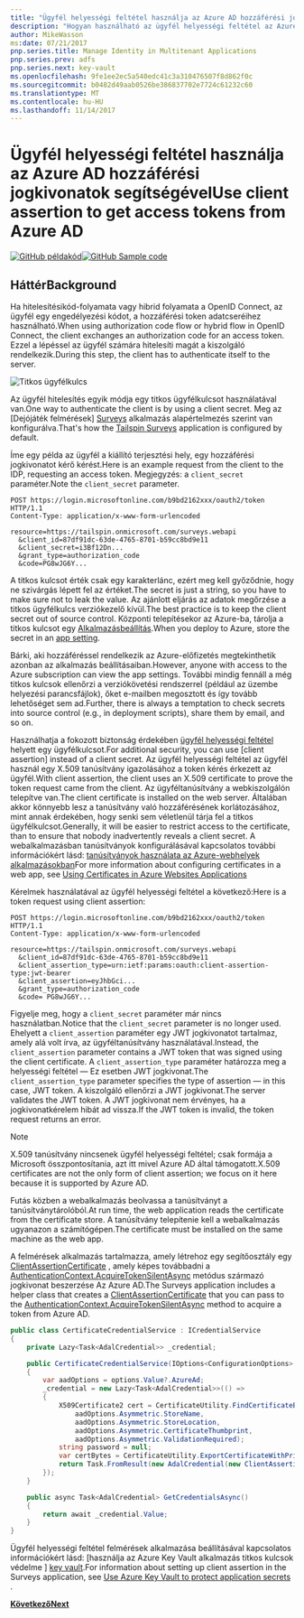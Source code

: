 ```yaml
---
title: "Ügyfél helyességi feltétel használja az Azure AD hozzáférési jogkivonatok segítségével"
description: "Hogyan használható az ügyfél helyességi feltétel az Azure AD hozzáférési jogkivonatok segítségével."
author: MikeWasson
ms:date: 07/21/2017
pnp.series.title: Manage Identity in Multitenant Applications
pnp.series.prev: adfs
pnp.series.next: key-vault
ms.openlocfilehash: 9fe1ee2ec5a540edc41c3a310476507f8d862f0c
ms.sourcegitcommit: b0482d49aab0526be386837702e7724c61232c60
ms.translationtype: MT
ms.contentlocale: hu-HU
ms.lasthandoff: 11/14/2017
---
```

# <a name="use-client-assertion-to-get-access-tokens-from-azure-ad"></a><span data-ttu-id="4944d-103">Ügyfél helyességi feltétel használja az Azure AD hozzáférési jogkivonatok segítségével</span><span class="sxs-lookup"><span data-stu-id="4944d-103">Use client assertion to get access tokens from Azure AD</span></span>

<span data-ttu-id="4944d-104">[![GitHub](../_images/github.png) példakód][sample application]</span><span class="sxs-lookup"><span data-stu-id="4944d-104">[![GitHub](../_images/github.png) Sample code][sample application]</span></span>

## <a name="background"></a><span data-ttu-id="4944d-105">Háttér</span><span class="sxs-lookup"><span data-stu-id="4944d-105">Background</span></span>
<span data-ttu-id="4944d-106">Ha hitelesítésikód-folyamata vagy hibrid folyamata a OpenID Connect, az ügyfél egy engedélyezési kódot, a hozzáférési token adatcseréihez használható.</span><span class="sxs-lookup"><span data-stu-id="4944d-106">When using authorization code flow or hybrid flow in OpenID Connect, the client exchanges an authorization code for an access token.</span></span> <span data-ttu-id="4944d-107">Ezzel a lépéssel az ügyfél számára hitelesíti magát a kiszolgáló rendelkezik.</span><span class="sxs-lookup"><span data-stu-id="4944d-107">During this step, the client has to authenticate itself to the server.</span></span>

![Titkos ügyfélkulcs](./images/client-secret.png)

<span data-ttu-id="4944d-109">Az ügyfél hitelesítés egyik módja egy titkos ügyfélkulcsot használatával van.</span><span class="sxs-lookup"><span data-stu-id="4944d-109">One way to authenticate the client is by using a client secret.</span></span> <span data-ttu-id="4944d-110">Meg az [Dejójáték felmérések] [ Surveys] alkalmazás alapértelmezés szerint van konfigurálva.</span><span class="sxs-lookup"><span data-stu-id="4944d-110">That's how the [Tailspin Surveys][Surveys] application is configured by default.</span></span>

<span data-ttu-id="4944d-111">Íme egy példa az ügyfél a kiállító terjesztési hely, egy hozzáférési jogkivonatot kérő kérést.</span><span class="sxs-lookup"><span data-stu-id="4944d-111">Here is an example request from the client to the IDP, requesting an access token.</span></span> <span data-ttu-id="4944d-112">Megjegyzés: a `client_secret` paraméter.</span><span class="sxs-lookup"><span data-stu-id="4944d-112">Note the `client_secret` parameter.</span></span>

```
POST https://login.microsoftonline.com/b9bd2162xxx/oauth2/token HTTP/1.1
Content-Type: application/x-www-form-urlencoded

resource=https://tailspin.onmicrosoft.com/surveys.webapi
  &client_id=87df91dc-63de-4765-8701-b59cc8bd9e11
  &client_secret=i3Bf12Dn...
  &grant_type=authorization_code
  &code=PG8wJG6Y...
```

<span data-ttu-id="4944d-113">A titkos kulcsot érték csak egy karakterlánc, ezért meg kell győződnie, hogy ne szivárgás lépett fel az értéket.</span><span class="sxs-lookup"><span data-stu-id="4944d-113">The secret is just a string, so you have to make sure not to leak the value.</span></span> <span data-ttu-id="4944d-114">Az ajánlott eljárás az adatok megőrzése a titkos ügyfélkulcs verziókezelő kívül.</span><span class="sxs-lookup"><span data-stu-id="4944d-114">The best practice is to keep the client secret out of source control.</span></span> <span data-ttu-id="4944d-115">Központi telepítésekor az Azure-ba, tárolja a titkos kulcsot egy [Alkalmazásbeállítás][configure-web-app].</span><span class="sxs-lookup"><span data-stu-id="4944d-115">When you deploy to Azure, store the secret in an [app setting][configure-web-app].</span></span>

<span data-ttu-id="4944d-116">Bárki, aki hozzáféréssel rendelkezik az Azure-előfizetés megtekinthetik azonban az alkalmazás beállításaiban.</span><span class="sxs-lookup"><span data-stu-id="4944d-116">However, anyone with access to the Azure subscription can view the app settings.</span></span> <span data-ttu-id="4944d-117">További mindig fennáll a még titkos kulcsok ellenőrzi a verziókövetési rendszerrel (például az üzembe helyezési parancsfájlok), őket e-mailben megosztott és így tovább lehetőséget sem ad.</span><span class="sxs-lookup"><span data-stu-id="4944d-117">Further, there is always a temptation to check secrets into source control (e.g., in deployment scripts), share them by email, and so on.</span></span>

<span data-ttu-id="4944d-118">Használhatja a fokozott biztonság érdekében [ügyfél helyességi feltétel] helyett egy ügyfélkulcsot.</span><span class="sxs-lookup"><span data-stu-id="4944d-118">For additional security, you can use [client assertion] instead of a client secret.</span></span> <span data-ttu-id="4944d-119">Az ügyfél helyességi feltétel az ügyfél használ egy X.509 tanúsítvány igazolásához a token kérés érkezett az ügyfél.</span><span class="sxs-lookup"><span data-stu-id="4944d-119">With client assertion, the client uses an X.509 certificate to prove the token request came from the client.</span></span> <span data-ttu-id="4944d-120">Az ügyféltanúsítvány a webkiszolgálón telepítve van.</span><span class="sxs-lookup"><span data-stu-id="4944d-120">The client certificate is installed on the web server.</span></span> <span data-ttu-id="4944d-121">Általában akkor könnyebb lesz a tanúsítvány való hozzáférésének korlátozásához, mint annak érdekében, hogy senki sem véletlenül tárja fel a titkos ügyfélkulcsot.</span><span class="sxs-lookup"><span data-stu-id="4944d-121">Generally, it will be easier to restrict access to the certificate, than to ensure that nobody inadvertently reveals a client secret.</span></span> <span data-ttu-id="4944d-122">A webalkalmazásban tanúsítványok konfigurálásával kapcsolatos további információkért lásd: [tanúsítványok használata az Azure-webhelyek alkalmazásokban][using-certs-in-websites]</span><span class="sxs-lookup"><span data-stu-id="4944d-122">For more information about configuring certificates in a web app, see [Using Certificates in Azure Websites Applications][using-certs-in-websites]</span></span>

<span data-ttu-id="4944d-123">Kérelmek használatával az ügyfél helyességi feltétel a következő:</span><span class="sxs-lookup"><span data-stu-id="4944d-123">Here is a token request using client assertion:</span></span>

```
POST https://login.microsoftonline.com/b9bd2162xxx/oauth2/token HTTP/1.1
Content-Type: application/x-www-form-urlencoded

resource=https://tailspin.onmicrosoft.com/surveys.webapi
  &client_id=87df91dc-63de-4765-8701-b59cc8bd9e11
  &client_assertion_type=urn:ietf:params:oauth:client-assertion-type:jwt-bearer
  &client_assertion=eyJhbGci...
  &grant_type=authorization_code
  &code= PG8wJG6Y...
```

<span data-ttu-id="4944d-124">Figyelje meg, hogy a `client_secret` paraméter már nincs használatban.</span><span class="sxs-lookup"><span data-stu-id="4944d-124">Notice that the `client_secret` parameter is no longer used.</span></span> <span data-ttu-id="4944d-125">Ehelyett a `client_assertion` paraméter egy JWT jogkivonatot tartalmaz, amely alá volt írva, az ügyféltanúsítvány használatával.</span><span class="sxs-lookup"><span data-stu-id="4944d-125">Instead, the `client_assertion` parameter contains a JWT token that was signed using the client certificate.</span></span> <span data-ttu-id="4944d-126">A `client_assertion_type` paraméter határozza meg a helyességi feltétel &mdash; Ez esetben JWT jogkivonat.</span><span class="sxs-lookup"><span data-stu-id="4944d-126">The `client_assertion_type` parameter specifies the type of assertion &mdash; in this case, JWT token.</span></span> <span data-ttu-id="4944d-127">A kiszolgáló ellenőrzi a JWT jogkivonat.</span><span class="sxs-lookup"><span data-stu-id="4944d-127">The server validates the JWT token.</span></span> <span data-ttu-id="4944d-128">A JWT jogkivonat nem érvényes, ha a jogkivonatkérelem hibát ad vissza.</span><span class="sxs-lookup"><span data-stu-id="4944d-128">If the JWT token is invalid, the token request returns an error.</span></span>

> [!NOTE]
> <span data-ttu-id="4944d-129">X.509 tanúsítvány nincsenek ügyfél helyességi feltétel; csak formája a Microsoft összpontosítania, azt itt mivel Azure AD által támogatott.</span><span class="sxs-lookup"><span data-stu-id="4944d-129">X.509 certificates are not the only form of client assertion; we focus on it here because it is supported by Azure AD.</span></span>
> 
> 

<span data-ttu-id="4944d-130">Futás közben a webalkalmazás beolvassa a tanúsítványt a tanúsítványtárolóból.</span><span class="sxs-lookup"><span data-stu-id="4944d-130">At run time, the web application reads the certificate from the certificate store.</span></span> <span data-ttu-id="4944d-131">A tanúsítvány telepítenie kell a webalkalmazás ugyanazon a számítógépen.</span><span class="sxs-lookup"><span data-stu-id="4944d-131">The certificate must be installed on the same machine as the web app.</span></span>

<span data-ttu-id="4944d-132">A felmérések alkalmazás tartalmazza, amely létrehoz egy segítőosztály egy [ClientAssertionCertificate](/dotnet/api/microsoft.identitymodel.clients.activedirectory.clientassertioncertificate) , amely képes továbbadni a [AuthenticationContext.AcquireTokenSilentAsync](/dotnet/api/microsoft.identitymodel.clients.activedirectory.authenticationcontext.acquiretokensilentasync) metódus származó jogkivonat beszerzése Az Azure AD.</span><span class="sxs-lookup"><span data-stu-id="4944d-132">The Surveys application includes a helper class that creates a [ClientAssertionCertificate](/dotnet/api/microsoft.identitymodel.clients.activedirectory.clientassertioncertificate) that you can pass to the [AuthenticationContext.AcquireTokenSilentAsync](/dotnet/api/microsoft.identitymodel.clients.activedirectory.authenticationcontext.acquiretokensilentasync) method to acquire a token from Azure AD.</span></span>

```csharp
public class CertificateCredentialService : ICredentialService
{
    private Lazy<Task<AdalCredential>> _credential;

    public CertificateCredentialService(IOptions<ConfigurationOptions> options)
    {
        var aadOptions = options.Value?.AzureAd;
        _credential = new Lazy<Task<AdalCredential>>(() =>
        {
            X509Certificate2 cert = CertificateUtility.FindCertificateByThumbprint(
                aadOptions.Asymmetric.StoreName,
                aadOptions.Asymmetric.StoreLocation,
                aadOptions.Asymmetric.CertificateThumbprint,
                aadOptions.Asymmetric.ValidationRequired);
            string password = null;
            var certBytes = CertificateUtility.ExportCertificateWithPrivateKey(cert, out password);
            return Task.FromResult(new AdalCredential(new ClientAssertionCertificate(aadOptions.ClientId, new X509Certificate2(certBytes, password))));
        });
    }

    public async Task<AdalCredential> GetCredentialsAsync()
    {
        return await _credential.Value;
    }
}
```

<span data-ttu-id="4944d-133">Ügyfél helyességi feltétel felmérések alkalmazása beállításával kapcsolatos információkért lásd: [használja az Azure Key Vault alkalmazás titkos kulcsok védelme ] [ key vault].</span><span class="sxs-lookup"><span data-stu-id="4944d-133">For information about setting up client assertion in the Surveys application, see [Use Azure Key Vault to protect application secrets ][key vault].</span></span>

<span data-ttu-id="4944d-134">[**Következő**][key vault]</span><span class="sxs-lookup"><span data-stu-id="4944d-134">[**Next**][key vault]</span></span>

<!-- Links -->
[configure-web-app]: /azure/app-service-web/web-sites-configure/
[azure-management-portal]: https://portal.azure.com
[ügyfél helyességi feltétel]: https://tools.ietf.org/html/rfc7521
[key vault]: key-vault.md
[Setup-KeyVault]: https://github.com/mspnp/multitenant-saas-guidance/blob/master/scripts/Setup-KeyVault.ps1
[Surveys]: tailspin.md
[using-certs-in-websites]: https://azure.microsoft.com/blog/using-certificates-in-azure-websites-applications/

[sample application]: https://github.com/mspnp/multitenant-saas-guidance
